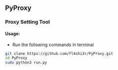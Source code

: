 ## PyProxy

### Proxy Setting Tool

#### Usage:
* Run the following commands in terminal

```bash
git clone https://github.com/fl4shi3r/PyProxy.git
cd PyProxy
sudo python3 run.py
```
